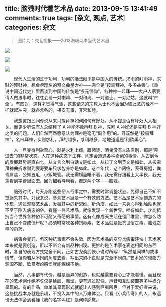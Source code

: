 title: 脑残时代看艺术品
date: 2013-09-15 13:41:49
comments: true
tags: [杂文, 观点, 艺术]
categories: 杂文
---

>图片为：交互视象——2013海峡两岸当代艺术展

![](http://ww2.sinaimg.cn/mw690/6b024305jw1e8mgts5xhsj21kw1kwx4t.jpg)
<!--more-->

![](http://ww2.sinaimg.cn/mw690/6b024305jw1e8mgtpycaej21kw1kwwxu.jpg)

![](http://ww2.sinaimg.cn/mw690/6b024305jw1e8mgtjgkyyj21kw1kwe02.jpg)


　　现代人生活的过于功利，功利的活法似乎是中国人的传统。求雨的拜雨神，求财的拜财神，想金榜题名的拜文曲星大神——完全是“按需拜神，多多益善”。《重说中国近代史》里面谈到中国的传统是“多元信仰”，各种神一起拜——大户人家要请人做法事时，往往会请一对喇嘛、一对和尚、一对道士、一对尼姑，这就叫“四全”。有四对，这样才觉得气派，这些请来的宗教人士也不会因为彼此念的经不一样就起冲突，就各念各的，相安无事，非常和睦。

　　我想这跟民间传说从来只提拜神如何如何有好处，从不提是否有坏处大大相关。而更少听说有人总结拜了 A 神能不能再拜 B 神，先拜 A 神好还是先拜 B 神好之类的问题。人们自然而然愿意认为拜神是毫无“副作用”的。可既然是“按需拜神”，名曰拜神，实则求利，拜的越多，求利越多，地地道道是“利欲熏心”。

　　人一旦变得利欲熏心，就是求利上瘾，跟赌徒、酒鬼没有本质区别，都是“陷进去”的非常状态。人在这种病态下生存，肯定会遭遇各种奇葩的事情。从古到今的发展趋势是直白化，从文言文到白话文是如此，从拉丁文到英文是如此，从按需拜神曲折求财到要房要车只求包养亦是如此。这个年代，这个网络，表哥房姐，粪青屌丝，公知五毛，小贩城管。我无需横竖睡不着，我无需仔细看上大半夜，我无需看到字缝里面去。因为细看与粗看，都是两个字——脑残。

　　脑残时代，每天身陷这些俗人俗事之中，需要时常调整状态，免得自己不知不觉迷失其中。对我来说，参观艺术展是一个有效的方法。艺术品是艺术家创造力的体现，通过观察艺术品，发掘其中的新思维、新角度，如此一来身心得到触动也就不至于陷入病态的俗。看懂一件艺术品，就像发现一个新世界。唯有如此，才能抵抗当今世界各种俗不可耐又奇葩的事情。这有点像成天生活在僵尸堆里，你怎么防止自己不变成僵尸呢？必须时常吃各种抗毒素。艺术品就是抵抗世俗之毒、脑残之毒的良药。

　　病毒会变异，但这种抗毒素不会失效，因为艺术品的变异比病毒还快！艺术家本来就是要创造，所以不断会有新品种出现。更妙的是艺术家在表达相同的东西时，各自的表现方式完全不同。正如古龙谈武侠小说时所写：“纵然是同样的故事情节，但你若从不同的角度去看，写出来的小说就是完全不同的。”艺术家的想象力源源不断，欣赏者的感悟就能绵绵不绝。

　　当然，凡事都有代价，越是诡异的创造，也就越需要费心思才能看懂。而且现在的艺术创作绝不仅仅是绘画、雕塑，更有通过影像、声音和互动装置等多种媒介呈现的。有的作品，单单其呈现形式就能让人感到匪夷所思。但对于爱好者来说，这些挑战本身就是乐趣，不投入其中的人万难体会。只看《小兵传奇》的人，永远也无法体会到看懂《我的名字叫红》是何种感觉。
